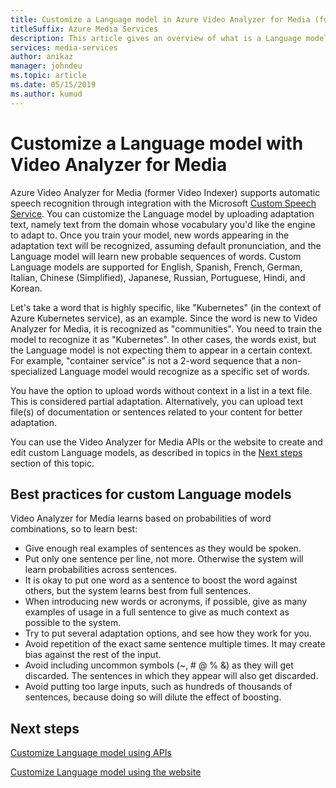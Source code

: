 ```yaml
---
title: Customize a Language model in Azure Video Analyzer for Media (former Video Indexer) - Azure  
titleSuffix: Azure Media Services
description: This article gives an overview of what is a Language model in Azure Video Analyzer for Media (former Video Indexer) and how to customize it.
services: media-services
author: anikaz
manager: johndeu
ms.topic: article
ms.date: 05/15/2019
ms.author: kumud
---
```


# Customize a Language model with Video Analyzer for Media

Azure Video Analyzer for Media (former Video Indexer) supports automatic speech recognition through integration with the Microsoft [Custom Speech Service](https://azure.microsoft.com/services/cognitive-services/custom-speech-service/). You can customize the Language model by uploading adaptation text, namely text from the domain whose vocabulary you'd like the engine to adapt to. Once you train your model, new words appearing in the adaptation text will be recognized, assuming default pronunciation, and the Language model will learn new probable sequences of words. Custom Language models are supported for English, Spanish, French, German, Italian, Chinese (Simplified), Japanese, Russian, Portuguese, Hindi, and Korean. 

Let's take a word that is highly specific, like "Kubernetes" (in the context of Azure Kubernetes service), as an example. Since the word is new to Video Analyzer for Media, it is recognized as "communities". You need to train the model to recognize it as "Kubernetes". In other cases, the words exist, but the Language model is not expecting them to appear in a certain context. For example, "container service" is not a 2-word sequence that a non-specialized Language model would recognize as a specific set of words.

You have the option to upload words without context in a list in a text file. This is considered partial adaptation. Alternatively, you can upload text file(s) of documentation or sentences related to your content for better adaptation.

You can use the Video Analyzer for Media APIs or the website to create and edit custom Language models, as described in topics in the [Next steps](#next-steps) section of this topic.

## Best practices for custom Language models

Video Analyzer for Media learns based on probabilities of word combinations, so to learn best:

* Give enough real examples of sentences as they would be spoken.
* Put only one sentence per line, not more. Otherwise the system will learn probabilities across sentences.
* It is okay to put one word as a sentence to boost the word against others, but the system learns best from full sentences.
* When introducing new words or acronyms, if possible, give as many examples of usage in a full sentence to give as much context as possible to the system.
* Try to put several adaptation options, and see how they work for you.
* Avoid repetition of the exact same sentence multiple times. It may create bias against the rest of the input.
* Avoid including uncommon symbols (~, # @ % &) as they will get discarded. The sentences in which they appear will also get discarded.
* Avoid putting too large inputs, such as hundreds of thousands of sentences, because doing so will dilute the effect of boosting.

## Next steps

[Customize Language model using APIs](customize-language-model-with-api.md)

[Customize Language model using the website](customize-language-model-with-website.md)
